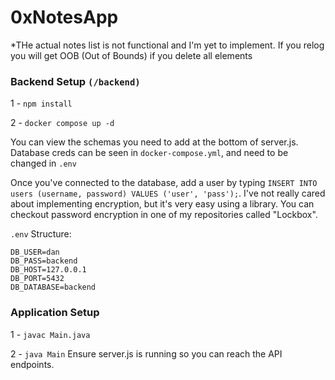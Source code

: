 # 0xNotesApp
*THe actual notes list is not functional and I'm yet to implement. If you relog you will get OOB (Out of Bounds) if you delete all elements
### Backend Setup `(/backend)`
1 - `npm install`

2 - `docker compose up -d`

You can view the schemas you need to add at the bottom of server.js.
Database creds can be seen in `docker-compose.yml`, and need to be changed in `.env`

Once you've connected to the database, add a user by typing `INSERT INTO users (username, password) VALUES ('user', 'pass');`.
I've not really cared about implementing encryption, but it's very easy using a library. You can checkout password encryption in one of my repositories called "Lockbox".

`.env` Structure:
```
DB_USER=dan
DB_PASS=backend
DB_HOST=127.0.0.1
DB_PORT=5432
DB_DATABASE=backend
```

### Application Setup
1 - `javac Main.java`

2 - `java Main`
Ensure server.js is running so you can reach the API endpoints.
